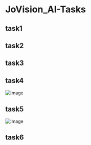 # JoVision_AI-Tasks
## task1

## task2

## task3

## task4
![image](https://github.com/user-attachments/assets/9966cdca-5bc3-44e4-b97d-54f5b9f0c3d5)

## task5
![image](https://github.com/user-attachments/assets/0b9c1cc2-5808-462d-abf5-3246a08a3263)

## task6
